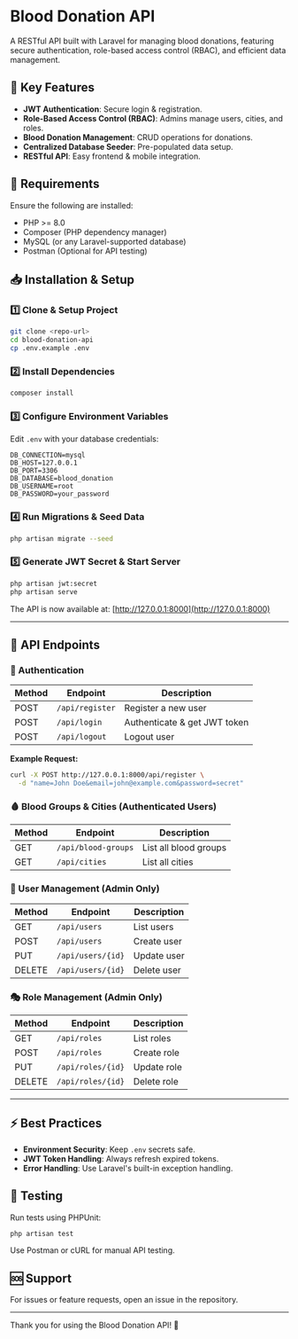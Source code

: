 # Blood Donation API

A RESTful API built with Laravel for managing blood donations, featuring secure authentication, role-based access control (RBAC), and efficient data management.

## 🚀 Key Features

-   **JWT Authentication**: Secure login & registration.
-   **Role-Based Access Control (RBAC)**: Admins manage users, cities, and roles.
-   **Blood Donation Management**: CRUD operations for donations.
-   **Centralized Database Seeder**: Pre-populated data setup.
-   **RESTful API**: Easy frontend & mobile integration.

## 📌 Requirements

Ensure the following are installed:

-   PHP >= 8.0
-   Composer (PHP dependency manager)
-   MySQL (or any Laravel-supported database)
-   Postman (Optional for API testing)

## 📥 Installation & Setup

### 1️⃣ Clone & Setup Project

```sh
git clone <repo-url>
cd blood-donation-api
cp .env.example .env
```

### 2️⃣ Install Dependencies

```sh
composer install
```

### 3️⃣ Configure Environment Variables

Edit `.env` with your database credentials:

```env
DB_CONNECTION=mysql
DB_HOST=127.0.0.1
DB_PORT=3306
DB_DATABASE=blood_donation
DB_USERNAME=root
DB_PASSWORD=your_password
```

### 4️⃣ Run Migrations & Seed Data

```sh
php artisan migrate --seed
```

### 5️⃣ Generate JWT Secret & Start Server

```sh
php artisan jwt:secret
php artisan serve
```

The API is now available at: [http://127.0.0.1:8000](http://127.0.0.1:8000)

---

## 🔗 API Endpoints

### 🔑 Authentication

| Method | Endpoint        | Description                  |
| ------ | --------------- | ---------------------------- |
| POST   | `/api/register` | Register a new user          |
| POST   | `/api/login`    | Authenticate & get JWT token |
| POST   | `/api/logout`   | Logout user                  |

**Example Request:**

```sh
curl -X POST http://127.0.0.1:8000/api/register \
  -d "name=John Doe&email=john@example.com&password=secret"
```

### 🩸 Blood Groups & Cities (Authenticated Users)

| Method | Endpoint            | Description           |
| ------ | ------------------- | --------------------- |
| GET    | `/api/blood-groups` | List all blood groups |
| GET    | `/api/cities`       | List all cities       |

### 👤 User Management (Admin Only)

| Method | Endpoint          | Description |
| ------ | ----------------- | ----------- |
| GET    | `/api/users`      | List users  |
| POST   | `/api/users`      | Create user |
| PUT    | `/api/users/{id}` | Update user |
| DELETE | `/api/users/{id}` | Delete user |

### 🎭 Role Management (Admin Only)

| Method | Endpoint          | Description |
| ------ | ----------------- | ----------- |
| GET    | `/api/roles`      | List roles  |
| POST   | `/api/roles`      | Create role |
| PUT    | `/api/roles/{id}` | Update role |
| DELETE | `/api/roles/{id}` | Delete role |

---

## ⚡ Best Practices

-   **Environment Security**: Keep `.env` secrets safe.
-   **JWT Token Handling**: Always refresh expired tokens.
-   **Error Handling**: Use Laravel's built-in exception handling.

## 🧪 Testing

Run tests using PHPUnit:

```sh
php artisan test
```

Use Postman or cURL for manual API testing.

## 🆘 Support

For issues or feature requests, open an issue in the repository.

---

Thank you for using the Blood Donation API! 🚀
